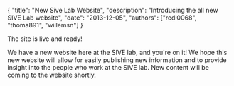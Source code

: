 {
	"title": "New Sive Lab Website",
	"description": "Introducing the all new SIVE Lab website",
	"date": "2013-12-05",
	"authors": ["redi0068", "thoma891", "willemsn"]
}

The site is live and ready!

We have a new website here at the SIVE lab, and you're on it!  We hope this new website will allow for easily publishing new information and to provide insight into the people who work at the SIVE lab.  New content will be coming to the website shortly.
